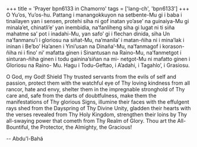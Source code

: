 +++
title = 'Prayer bpn6133 in Chamorro'
tags = ['lang-ch', 'bpn6133']
+++
O Yu’os, Yu’os-hu. Pattang i manangokkuyon na setbente-Mu gi i baba i tinailayen yan i sensen, protehi siha ni gof inatan yo’ase’ na guinaiya-Mu gi minala’et, chinatli’e’ yan inembidia, na’fanliheng siha gi lugat ni ti siña mahatme sa’ pot i inadahi-Mu, yan safo’ gi i flechan dinida, siha Un na’fanmanu’i i gloriosu na siñat-Mu, na’manila’ i matan-ñiha ni i mina’lak i ininan i Be’bo’ Ha’anen i Yini’usan na Dinaña’-Mu, na’fanmagof i korason-ñiha ni i fino’ ni’ mafatta ginen i Sinantusan na Raino-Mu, na’fanmetgot i sinturan-ñiha ginen i todu gainina’siñan na mi- netgot-Mu ni mafatto ginen i Gloriosu na Raino- Mu. Hagu i Todu-Geftao, i A’adahi, i Tagahlo’, i Grasiosu.

O God, my God! Shield Thy trusted servants from the evils of self and passion, protect them with the watchful eye of Thy loving kindness from all rancor, hate and envy, shelter them in the impregnable stronghold of Thy care and, safe from the darts of doubtfulness, make them the manifestations of Thy glorious Signs, illumine their faces with the effulgent rays shed from the Dayspring of Thy Divine Unity, gladden their hearts with the verses revealed from Thy Holy Kingdom, strengthen their loins by Thy all-swaying power that cometh from Thy Realm of Glory. Thou art the All-Bountiful, the Protector, the Almighty, the Gracious!

-- Abdu'l-Bahá
